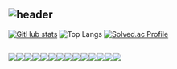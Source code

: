 <div align="left">
  
![header](https://capsule-render.vercel.app/api?type=waving&color=timeGradient&text=Welcome%20to%20syxxne's%20GitHub%20&animation=twinkling&fontSize=35&fontAlignY=40&fontAlign=70&height=250)
--- 

[![GitHub stats](https://github-readme-stats.vercel.app/api?username=syxxne&show_icons=true&hide_border=true&theme=noctis_minimus)](https://github.com/syxxne)
![Top Langs](https://github-readme-stats.vercel.app/api/top-langs/?username=syxxne&layout=compact)
[![Solved.ac Profile](http://mazassumnida.wtf/api/v2/generate_badge?boj=yeoooon13)](https://solved.ac/yeoooon13/)

##
<div style="display:flex; flex-direction:row;">
  <img src="https://img.shields.io/badge/Java-007396?style=for-the-badge&logo=Java&logoColor=white"> 
  <img src="https://img.shields.io/badge/Spring Boot-6DB33F?style=for-the-badge&logo=spring boot&logoColor=white">
  <img src="https://img.shields.io/badge/Python-3776AB.svg?&style=for-the-badge&logo=Python&logoColor=white">
  <img src="https://img.shields.io/badge/mysql-4479A1?style=for-the-badge&logo=mysql&logoColor=white">
  <img src="https://img.shields.io/badge/Docker-2496ED?style=for-the-badge&logo=Docker&logoColor=white">
  <br>
  <img src="https://img.shields.io/badge/Amazon AWS-232F3E?style=for-the-badge&logo=amazon aws&logoColor=white">
  <img src="https://img.shields.io/badge/Amazon EC2-FF9900?style=for-the-badge&logo=amazon ec2&logoColor=white"> 
  <img src="https://img.shields.io/badge/Amazon RDS-527FFF?style=for-the-badge&logo=amazon rds&logoColor=white">
  <img src="https://img.shields.io/badge/Sequelize-52B0E7?style=for-the-badge&logo=Sequelize&logoColor=white"/>
  <br>
  <img src="https://img.shields.io/badge/Socket.io-010101?style=for-the-badge&logo=Socket.io&logoColor=white">
  <img src="https://img.shields.io/badge/JavaScript-F7DF1E?style=for-the-badge&logo=JavaScript&logoColor=white">
  <img src="https://img.shields.io/badge/html5-E34F26?style=for-the-badge&logo=html5&logoColor=white"> 
  <img src="https://img.shields.io/badge/css-1572B6?style=for-the-badge&logo=css3&logoColor=white"> 
  <img src="https://img.shields.io/badge/Sass-CC6699?style=for-the-badge&logo=Sass&logoColor=white">
  <br>
</div><br>
</div>




